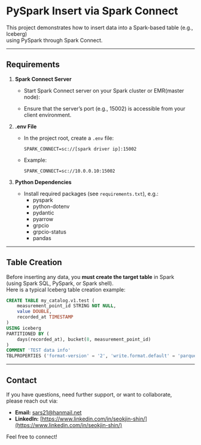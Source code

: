 # PySpark Insert via Spark Connect

This project demonstrates how to insert data into a Spark-based table (e.g., Iceberg)  
using PySpark through Spark Connect.

---

## Requirements

1. **Spark Connect Server**
    - Start Spark Connect server on your Spark cluster or EMR(master node):
     
    - Ensure that the server’s port (e.g., 15002) is accessible from your client environment.

2. **.env File**
    - In the project root, create a `.env` file:
      ```
      SPARK_CONNECT=sc://[spark driver ip]:15002
      ```
    - Example:
      ```
      SPARK_CONNECT=sc://10.0.0.10:15002
      ```

3. **Python Dependencies**
    - Install required packages (see `requirements.txt`), e.g.:
      - pyspark
      - python-dotenv
      - pydantic
      - pyarrow
      - grpcio
      - grpcio-status
      - pandas

---

## Table Creation

Before inserting any data, you **must create the target table** in Spark  
(using Spark SQL, PySpark, or Spark shell).  
Here is a typical Iceberg table creation example:

```sql
CREATE TABLE my_catalog.v1.test (
    measurement_point_id STRING NOT NULL,
    value DOUBLE,
    recorded_at TIMESTAMP
)
USING iceberg
PARTITIONED BY (
    days(recorded_at), bucket(8, measurement_point_id)
)
COMMENT 'TEST data info'
TBLPROPERTIES ('format-version' = '2', 'write.format.default' = 'parquet');
```

---

## Contact

If you have questions, need further support, or want to collaborate,  
please reach out via:

- **Email:** sars21@hanmail.net
- **LinkedIn:** [https://www.linkedin.com/in/seokjin-shin/](https://www.linkedin.com/in/seokjin-shin/)

Feel free to connect!
